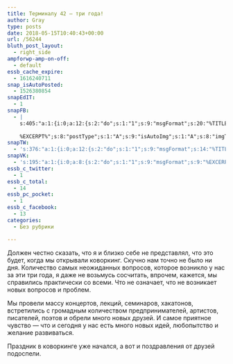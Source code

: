 ```yaml
---
title: Терминалу 42 — три года!
author: Gray
type: posts
date: 2018-05-15T10:40:43+00:00
url: /56244
bluth_post_layout:
  - right_side
ampforwp-amp-on-off:
  - default
essb_cache_expire:
  - 1616240711
snap_isAutoPosted:
  - 1526380854
snapEdIT:
  - 1
snapFB:
  - |
    s:405:"a:1:{i:0;a:12:{s:2:"do";s:1:"1";s:9:"msgFormat";s:20:"%TITLE%
    
    %EXCERPT%";s:8:"postType";s:1:"A";s:9:"isAutoImg";s:1:"A";s:8:"imgToUse";s:0:"";s:9:"isAutoURL";s:1:"A";s:8:"urlToUse";s:0:"";s:4:"doFB";i:0;s:8:"isPosted";s:1:"1";s:4:"pgID";s:32:"133222213376133_1919855601379443";s:7:"postURL";s:62:"http://www.facebook.com/133222213376133/posts/1919855601379443";s:5:"pDate";s:19:"2018-05-15 10:40:52";}}";
snapTW:
  - 's:376:"a:1:{i:0;a:12:{s:2:"do";s:1:"1";s:9:"msgFormat";s:14:"%TITLE%  %URL%";s:8:"attchImg";s:1:"1";s:9:"isAutoImg";s:1:"A";s:8:"imgToUse";s:0:"";s:9:"isAutoURL";s:1:"A";s:8:"urlToUse";s:0:"";s:4:"doTW";i:0;s:8:"isPosted";s:1:"1";s:4:"pgID";s:18:"996339630617317376";s:7:"postURL";s:53:"https://twitter.com/gray_ru/status/996339630617317376";s:5:"pDate";s:19:"2018-05-15 10:40:54";}}";'
snapVK:
  - 's:195:"a:1:{i:0;a:8:{s:2:"do";s:1:"1";s:9:"msgFormat";s:9:"%EXCERPT%";s:8:"postType";s:1:"I";s:9:"isAutoImg";s:1:"A";s:8:"imgToUse";s:0:"";s:9:"isAutoURL";s:1:"A";s:8:"urlToUse";s:0:"";s:4:"doVK";i:0;}}";'
essb_c_twitter:
  - 1
essb_c_total:
  - 14
essb_pc_pocket:
  - 1
essb_c_facebook:
  - 13
categories:
  - Без рубрики

---
```








Должен честно сказать, что я и близко себе не представлял, что это будет, когда мы открывали коворкинг. Скучно нам точно не было ни дня. Количество самых неожиданных вопросов, которое возникло у нас за эти три года, я даже не возьмусь сосчитать, впрочем, кажется, мы справились практически со всеми. Что не означает, что не возникает новых вопросов и проблем.

Мы провели массу концертов, лекций, семинаров, хакатонов, встретились с громадным количеством предпринимателей, артистов, писателей, поэтов и обрели много новых друзей. И самое приятное чувство — что и сегодня у нас есть много новых идей, любопытство и желание развиваться.

Праздник в коворкинге уже начался, а вот и поздравления от друзей подоспели.<figure class="wp-block-embed aligncenter is-type-video is-provider-youtube"> 

<span class="embed-youtube" style="text-align:center; display: block;"></span> </figure>